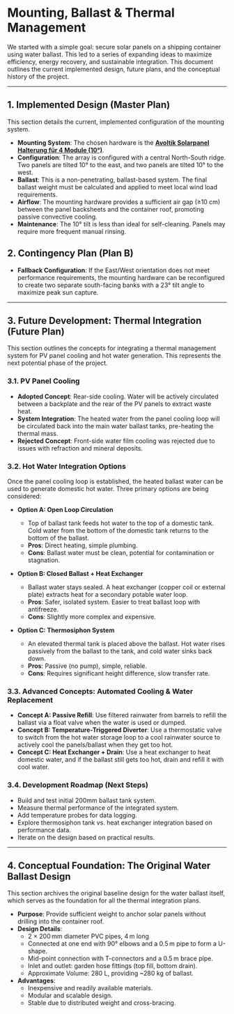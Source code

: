 # Mounting, Ballast & Thermal Management

We started with a simple goal: secure solar panels on a shipping container using water ballast. This led to a series of expanding ideas to maximize efficiency, energy recovery, and sustainable integration. This document outlines the current implemented design, future plans, and the conceptual history of the project.

---

## 1. Implemented Design (Master Plan)

This section details the current, implemented configuration of the mounting system.

*   **Mounting System**: The chosen hardware is the **[Avoltik Solarpanel Halterung für 4 Module (10°)](https://pv-insel.de/products/avoltik-solarpanel-halterung-fur-4-module-komplettset-fur-solarmodule-bis-2000-1200-mm)**.
*   **Configuration**: The array is configured with a central North-South ridge. Two panels are tilted 10° to the east, and two panels are tilted 10° to the west.
*   **Ballast**: This is a non-penetrating, ballast-based system. The final ballast weight must be calculated and applied to meet local wind load requirements.
*   **Airflow**: The mounting hardware provides a sufficient air gap (≥10 cm) between the panel backsheets and the container roof, promoting passive convective cooling.
*   **Maintenance**: The 10° tilt is less than ideal for self-cleaning. Panels may require more frequent manual rinsing.

## 2. Contingency Plan (Plan B)

*   **Fallback Configuration**: If the East/West orientation does not meet performance requirements, the mounting hardware can be reconfigured to create two separate south-facing banks with a 23° tilt angle to maximize peak sun capture.

---

## 3. Future Development: Thermal Integration (Future Plan)

This section outlines the concepts for integrating a thermal management system for PV panel cooling and hot water generation. This represents the next potential phase of the project.

### 3.1. PV Panel Cooling

*   **Adopted Concept**: Rear-side cooling. Water will be actively circulated between a backplate and the rear of the PV panels to extract waste heat.
*   **System Integration**: The heated water from the panel cooling loop will be circulated back into the main water ballast tanks, pre-heating the thermal mass.
*   **Rejected Concept**: Front-side water film cooling was rejected due to issues with refraction and mineral deposits.

### 3.2. Hot Water Integration Options

Once the panel cooling loop is established, the heated ballast water can be used to generate domestic hot water. Three primary options are being considered:

*   **Option A: Open Loop Circulation**
    *   Top of ballast tank feeds hot water to the top of a domestic tank. Cold water from the bottom of the domestic tank returns to the bottom of the ballast.
    *   **Pros**: Direct heating, simple plumbing.
    *   **Cons**: Ballast water must be clean, potential for contamination or stagnation.

*   **Option B: Closed Ballast + Heat Exchanger**
    *   Ballast water stays sealed. A heat exchanger (copper coil or external plate) extracts heat for a secondary potable water loop.
    *   **Pros**: Safer, isolated system. Easier to treat ballast loop with antifreeze.
    *   **Cons**: Slightly more complex and expensive.

*   **Option C: Thermosiphon System**
    *   An elevated thermal tank is placed above the ballast. Hot water rises passively from the ballast to the tank, and cold water sinks back down.
    *   **Pros**: Passive (no pump), simple, reliable.
    *   **Cons**: Requires significant height difference, slow transfer rate.

### 3.3. Advanced Concepts: Automated Cooling & Water Replacement

*   **Concept A: Passive Refill**: Use filtered rainwater from barrels to refill the ballast via a float valve when the water is used or dumped.
*   **Concept B: Temperature-Triggered Diverter**: Use a thermostatic valve to switch from the hot water storage loop to a cool rainwater source to actively cool the panels/ballast when they get too hot.
*   **Concept C: Heat Exchanger + Drain**: Use a heat exchanger to heat domestic water, and if the ballast still gets too hot, drain and refill it with cool water.

### 3.4. Development Roadmap (Next Steps)
*	Build and test initial 200mm ballast tank system.
*	Measure thermal performance of the integrated system.
*	Add temperature probes for data logging.
*	Explore thermosiphon tank vs. heat exchanger integration based on performance data.
*	Iterate on the design based on practical results.

---

## 4. Conceptual Foundation: The Original Water Ballast Design

This section archives the original baseline design for the water ballast itself, which serves as the foundation for all the thermal integration plans.

*   **Purpose**: Provide sufficient weight to anchor solar panels without drilling into the container roof.
*   **Design Details**:
    *   2 × 200 mm diameter PVC pipes, 4 m long
    *   Connected at one end with 90° elbows and a 0.5 m pipe to form a U-shape.
    *   Mid-point connection with T-connectors and a 0.5 m brace pipe.
    *   Inlet and outlet: garden hose fittings (top fill, bottom drain).
    *   Approximate Volume: 280 L, providing ~280 kg of ballast.
*   **Advantages**:
    *   Inexpensive and readily available materials.
    *   Modular and scalable design.
    *   Stable due to distributed weight and cross-bracing.